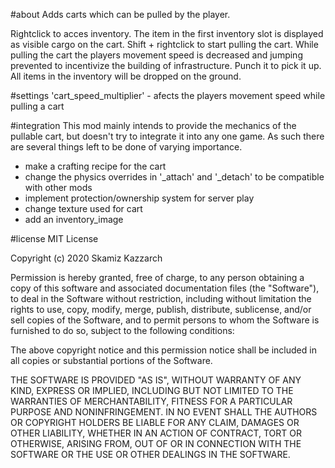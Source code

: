#about
Adds carts which can be pulled by the player.

Rightclick to acces inventory. The item in the first inventory slot is displayed
as visible cargo on the cart.
Shift + rightclick to start pulling the cart. While pulling the cart the players
movement speed is decreased and jumping prevented to incentivize the building of
infrastructure.
Punch it to pick it up. All items in the inventory will be dropped on the ground.

#settings
'cart_speed_multiplier' - afects the players movement speed while pulling a cart

#integration
This mod mainly intends to provide the mechanics of the pullable cart,
but doesn't try to integrate it into any one game. As such there are several
things left to be done of varying importance.

- make a crafting recipe for the cart
- change the physics overrides in '_attach' and '_detach' to be compatible with
other mods
- implement protection/ownership system for server play
- change texture used for cart
- add an inventory_image

#license
MIT License

Copyright (c) 2020 Skamiz Kazzarch

Permission is hereby granted, free of charge, to any person obtaining a copy
of this software and associated documentation files (the "Software"), to deal
in the Software without restriction, including without limitation the rights
to use, copy, modify, merge, publish, distribute, sublicense, and/or sell
copies of the Software, and to permit persons to whom the Software is
furnished to do so, subject to the following conditions:

The above copyright notice and this permission notice shall be included in all
copies or substantial portions of the Software.

THE SOFTWARE IS PROVIDED "AS IS", WITHOUT WARRANTY OF ANY KIND, EXPRESS OR
IMPLIED, INCLUDING BUT NOT LIMITED TO THE WARRANTIES OF MERCHANTABILITY,
FITNESS FOR A PARTICULAR PURPOSE AND NONINFRINGEMENT. IN NO EVENT SHALL THE
AUTHORS OR COPYRIGHT HOLDERS BE LIABLE FOR ANY CLAIM, DAMAGES OR OTHER
LIABILITY, WHETHER IN AN ACTION OF CONTRACT, TORT OR OTHERWISE, ARISING FROM,
OUT OF OR IN CONNECTION WITH THE SOFTWARE OR THE USE OR OTHER DEALINGS IN THE
SOFTWARE.
